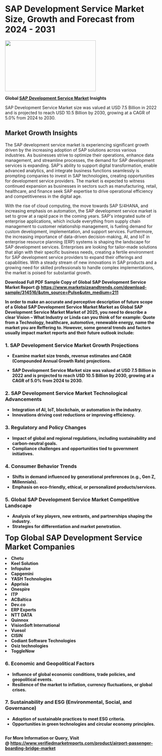 <H1>SAP Development Service Market Size, Growth and Forecast from 2024 - 2031</H1><img class="aligncenter size-medium wp-image-584254" src="https://thirdeyenews.in/wp-content/uploads/2024/09/Global-Market-Research-300x168.jpeg" alt="" width="300" height="168" /><p><strong>Global&nbsp;<a href="https://www.marketsizeandtrends.com/download-sample/314516/&amp;utm_source=Pulse&amp;utm_medium=211">SAP Development Service Market</a> Insights</strong></p><p>SAP Development Service Market size was valued at USD 7.5 Billion in 2022 and is projected to reach USD 10.5 Billion by 2030, growing at a CAGR of 5.0% from 2024 to 2030.</p><p><h2>Market Growth Insights</h2> <p>The SAP development service market is experiencing significant growth driven by the increasing adoption of SAP solutions across various industries. As businesses strive to optimize their operations, enhance data management, and streamline processes, the demand for SAP development services is expanding. SAP's ability to support digital transformation, enable advanced analytics, and integrate business functions seamlessly is prompting companies to invest in SAP technologies, creating opportunities for development service providers. The market is expected to witness continued expansion as businesses in sectors such as manufacturing, retail, healthcare, and finance seek SAP expertise to drive operational efficiency and competitiveness in the digital age.</p> <p><strong></strong></p> <p>With the rise of cloud computing, the move towards SAP S/4HANA, and increasing emphasis on automation, the SAP development service market is set to grow at a rapid pace in the coming years. SAP's integrated suite of enterprise applications, which include everything from supply chain management to customer relationship management, is fueling demand for custom development, implementation, and support services. Furthermore, the increasing importance of data-driven decision-making, AI, and IoT in enterprise resource planning (ERP) systems is shaping the landscape for SAP development services. Enterprises are looking for tailor-made solutions that align with their specific business needs, creating a fertile environment for SAP development service providers to expand their offerings and capabilities. With a steady stream of new innovations in SAP products and a growing need for skilled professionals to handle complex implementations, the market is poised for substantial growth. <p><strong></p><p><span class=""><strong>Download Full PDF Sample Copy of Global SAP Development Service Market Report</strong> @ <a href="https://www.marketsizeandtrends.com/download-sample/314516/&amp;utm_source=Pulse&amp;utm_medium=211" target="_blank">https://www.marketsizeandtrends.com/download-sample/314516/&amp;utm_source=Pulse&amp;utm_medium=211</a></span></p><p>In order to make an accurate and perceptive description of future scope of a Global&nbsp;SAP Development Service Market Market as Global&nbsp;SAP Development Service Market Market of 2025, you need to describe a clear Vision &ndash; What Industry or Linda can you think of for example: Quote from a Technology, healthcare, automotive, renewable energy, name the market you are Reffering to. However, some general trends and factors usually impact market reports and their future outlook include:</p><h3>1.&nbsp;<strong>SAP Development Service Market Growth Projections</strong></h3><ul><li>Examine market size trends, revenue estimates and CAGR (Compounded Annual Growth Rate) projections.</li><li><p>SAP Development Service Market size was valued at USD 7.5 Billion in 2022 and is projected to reach USD 10.5 Billion by 2030, growing at a CAGR of 5.0% from 2024 to 2030.</p></li></ul><h3>2.&nbsp;<strong>SAP Development Service Market Technological Advancements</strong></h3><ul><li>Integration of AI, IoT, blockchain, or automation in the industry.</li><li>Innovations driving cost reductions or improving efficiency.</li></ul><h3>3.&nbsp;<strong>Regulatory and Policy Changes</strong></h3><ul><li>Impact of global and regional regulations, including sustainability and carbon-neutral goals.</li><li>Compliance challenges and opportunities tied to government initiatives.</li></ul><h3>4.&nbsp;<strong>Consumer Behavior Trends</strong></h3><ul><li>Shifts in demand influenced by generational preferences (e.g., Gen Z, Millennials).</li><li>Emphasis on eco-friendly, ethical, or personalized products/services.</li></ul><h3>5.&nbsp;<strong>Global SAP Development Service Market Competitive Landscape</strong></h3><ul><li>Analysis of key players, new entrants, and partnerships shaping the industry.</li><li>Strategies for differentiation and market penetration.</li></ul><p data-pm-slice="1 1 []"><span style="color: inherit; font-family: inherit; font-size: 25px;">Top Global SAP Development Service Market Companies</span></p><div class="" data-test-id=""><p><li>Chetu</li><li> Keel Solution</li><li> Infopulse</li><li> Capgemini</li><li> YASH Technologies</li><li> Apprisia</li><li> Onespire</li><li> ITP</li><li> ACBaltica</li><li> Dev.co</li><li> ERP Experts</li><li> NTT DATA</li><li> Quinnox</li><li> VisionSoft International</li><li> Vuesol</li><li> CISIN</li><li> Codiant Software Technologies</li><li> Osiz technologies</li><li> ToggleNow</li></p></div><h3>6.&nbsp;<strong>Economic and Geopolitical Factors</strong></h3><ul><li>Influence of global economic conditions, trade policies, and geopolitical events.</li><li>Resilience of the market to inflation, currency fluctuations, or global crises.</li></ul><h3>7.&nbsp;<strong>Sustainability and ESG (Environmental, Social, and Governance)</strong></h3><ul><li>Adoption of sustainable practices to meet ESG criteria.</li><li>Opportunities in green technologies and circular economy principles.</li></ul><h2><strong style="font-size: 14px;">For More Information or Query, Visit @&nbsp;</strong><a style="background-color: #ffffff; font-size: 14px;" href="https://www.marketsizeandtrends.com/report/sap-development-service-market/" target="_blank">https://www.verifiedmarketreports.com/product/airport-passenger-boarding-bridge-market</a></h2>
